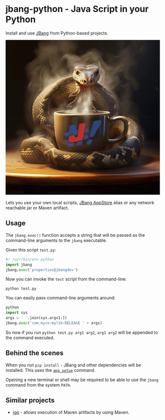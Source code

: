 # jbang-python - Java Script in your Python

Install and use [JBang](https://www.jbang.dev) from Python-based projects.

![](python_jbang.png)

Lets you use your own local scripts, [JBang AppStore](https://jbang.dev/appstore) alias or any network reachable jar or Maven artifact.

## Usage
The `jbang.exec()` function accepts a string that will be passed as the command-line arguments to the `jbang` executable.

Given this script `test.py`:

```python
#! /usr/bin/env python
import jbang
jbang.exec('properties@jbangdev')
```

Now you can invoke the `test` script from the command-line:

```
python test.py
```

You can easily pass command-line arguments around:

```python
python
import sys
args = ' '.join(sys.argv1:])
jbang.exec('com.myco.mylib:RELEASE ' + args)
```

So now if you run `python test.py arg1 arg2`, `arg1 arg2` will be appended to the command executed.

## Behind the scenes

When you run `pip install` - JBang and other dependencies will be installed. This uses the [`app setup`](https://www.jbang.dev/documentation/guide/latest/installation.html#using-jbang) command.

Opening a new terminal or shell may be required to be able to use the `jbang` command from the system `PATH`.

## Similar projects

* [jgo](https://pypi.org/project/jgo/) - allows execution of Maven artifacts by using Maven.

